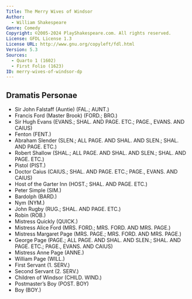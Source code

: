 ```yaml
---
Title: The Merry Wives of Windsor
Author: 
  - William Shakespeare
Genre: Comedy
Copyright: ©2005-2024 PlayShakespeare.com. All rights reserved.
License: GFDL License 1.3
License URL: http://www.gnu.org/copyleft/fdl.html
Version: 5.3
Sources:
  - Quarto 1 (1602)
  - First Folio (1623)
ID: merry-wives-of-windsor-dp
---
```


## Dramatis Personae


- Sir John Falstaff (Auntie) (FAL.; AUNT.)
- Francis Ford (Master Brook) (FORD.; BRO.)
- Sir Hugh Evans (EVANS.; SHAL. AND PAGE. ETC.; PAGE., EVANS. AND CAIUS)
- Fenton (FENT.)
- Abraham Slender (SLEN.; ALL PAGE. AND SHAL. AND SLEN.; SHAL. AND PAGE. ETC.)
- Robert Shallow (SHAL.; ALL PAGE. AND SHAL. AND SLEN.; SHAL. AND PAGE. ETC.)
- Pistol (PIST.)
- Doctor Caius (CAIUS.; SHAL. AND PAGE. ETC.; PAGE., EVANS. AND CAIUS)
- Host of the Garter Inn (HOST.; SHAL. AND PAGE. ETC.)
- Peter Simple (SIM.)
- Bardolph (BARD.)
- Nym (NYM.)
- John Rugby (RUG.; SHAL. AND PAGE. ETC.)
- Robin (ROB.)
- Mistress Quickly (QUICK.)
- Mistress Alice Ford (MRS. FORD.; MRS. FORD. AND MRS. PAGE.)
- Mistress Margaret Page (MRS. PAGE.; MRS. FORD. AND MRS. PAGE.)
- George Page (PAGE.; ALL PAGE. AND SHAL. AND SLEN.; SHAL. AND PAGE. ETC.; PAGE., EVANS. AND CAIUS)
- Mistress Anne Page (ANNE.)
- William Page (WILL.)
- First Servant (1. SERV.)
- Second Servant (2. SERV.)
- Children of Windsor (CHILD. WIND.)
- Postmaster’s Boy (POST. BOY)
- Boy (BOY.)

